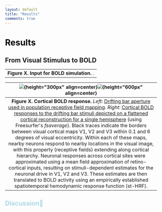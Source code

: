```yaml
---
layout: default
title: "Results"
comments: true
---
```


# <span style="color:black"> Results </span>

## From Visual Stimulus to BOLD 

| |
|:--:|
|**Figure X. Input for BOLD simulation.**  .|


|![](/figures/barMap.png){height="300px" align=center}![](/figures/stHRF_BOLD_sim_cortex.png){height="600px" align=center}|
|:--:|
|**Figure X. Cortical BOLD response.** *Left*: [Drifting bar aperture used in population receptive field mapping](https://drive.google.com/file/d/14MRGpbjya8KwtLup8kAvR8EmKF5svNSr/view?usp=sharing). *Right*: [Cortical BOLD responses to the drifting bar stimuli depicted on a flattened cortical reconstruction for a single hemisphere](https://drive.google.com/file/d/17JkrsSYfcZkWn2gZsGGb1wURvY_gLqTL/view?usp=sharing) (using Freesurfer's *fsaverage*). Black traces indicate the borders between visual cortical maps V1, V2 and V3 within 0.1 and 6 degrees of visual eccentricity. Within each of these maps, nearby neurons respond to nearby locations in the visual image, with this property (receptive fields) extending along cortical hierarchy. Neuronal responses across cortical sites were approximated using a mean field approximation of retino-cortical inputs, resulting on stimuli-dependent estimates for the neuronal drive in V1, V2 and V3. These estimates are then translated to BOLD activity using an empirically established spatiotemporal hemodynamic response function (st-HRF).|


## <span style="color:lightblue">Discussion📜</span>


```{disqus}
```
